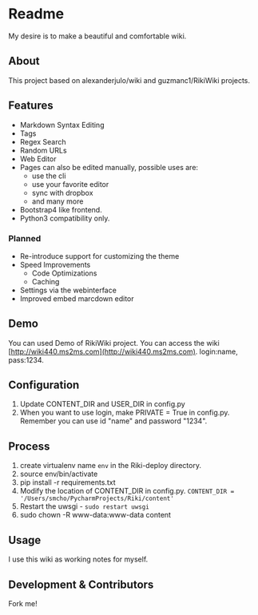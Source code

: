 # Readme
 My desire is to make a beautiful and comfortable wiki.  
## About
This project based on alexanderjulo/wiki and guzmanc1/RikiWiki projects.
## Features
* Markdown Syntax Editing
* Tags
* Regex Search
* Random URLs
* Web Editor
* Pages can also be edited manually, possible uses are:
	* use the cli
	* use your favorite editor
	* sync with dropbox
	* and many more
* Bootstrap4 like frontend.
* Python3 compatibility only.
### Planned
* Re-introduce support for customizing the theme
* Speed Improvements
	* Code Optimizations
	* Caching
* Settings via the webinterface
* Improved  embed marcdown editor
## Demo
You can used Demo of RikiWiki project.
You can access the wiki [http://wiki440.ms2ms.com](http://wiki440.ms2ms.com). login:name, pass:1234.
## Configuration
1. Update CONTENT_DIR and USER_DIR in config.py
2. When you want to use login, make PRIVATE = True in config.py. Remember you can use id "name" and password "1234".
## Process
1. create virtualenv name `env` in the Riki-deploy directory.
2. source env/bin/activate
3. pip install -r requirements.txt
4. Modify the location of CONTENT_DIR in config.py. `CONTENT_DIR = '/Users/smcho/PycharmProjects/Riki/content'`
5. Restart the uwsgi - `sudo restart uwsgi`
6. sudo chown -R www-data:www-data content
## Usage
I use this wiki as working notes for myself.
## Development & Contributors
 Fork me! 
